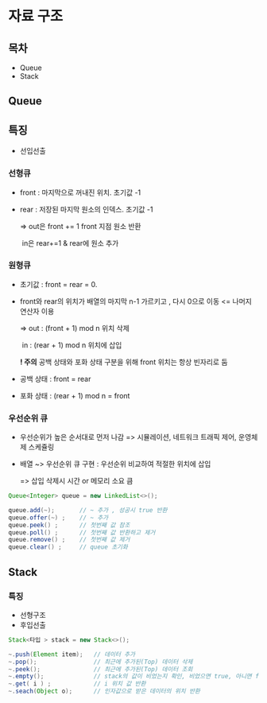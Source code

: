 # 자료 구조

## 목차

- Queue
- Stack



## Queue

 ## 특징

- 선입선출

### 선형큐

- front : 마지막으로 꺼내진 위치. 초기값 -1

- rear : 저장된 마지막 원소의 인덱스. 초기값 -1

  => out은 front += 1 front 지점 원소 반환

  ​	  in은 rear+=1 & rear에 원소 추가

### 원형큐

- 초기값 : front = rear = 0. 

- front와 rear의 위치가 배열의 마지막 n-1 가르키고 , 다시 0으로 이동 <= 나머지 연산자 이용

  => out : (front + 1) mod n 위치 삭제

  ​      in  : (rear + 1) mod n 위치에 삽입

  **! 주의** 공백 상태와 포화 상태 구분을 위해 front 위치는 항상 빈자리로 둠

- 공백 상태 : front = rear

- 포화 상태 : (rear + 1) mod n = front



### 우선순위 큐

- 우선순위가 높은 순서대로 먼저 나감 => 시뮬레이션, 네트워크 트래픽 제어, 운영체제 스케쥴링

- 배열 ~> 우선순위 큐 구현 : 우선순위 비교하여 적절한 위치에 삽입

  => 삽입 삭제시 시간 or 메모리 소요 큼

```java
Queue<Integer> queue = new LinkedList<>();

queue.add(~);		// ~ 추가 , 성공시 true 반환
queue.offer(~) ; 	// ~ 추가 
queue.peek() ; 		// 첫번째 값 참조
queue.poll() ; 		// 첫번째 값 반환하고 제거
queue.remove() ; 	// 첫번째 값 제거
queue.clear() ; 	// queue 초기화
```



## Stack

### 특징

- 선형구조
- 후입선출

``` java
Stack<타입 > stack = new Stack<>();

~.push(Element item); 	// 데이터 추가
~.pop(); 				// 최근에 추가된(Top) 데이터 삭제
~.peek(); 				// 최근에 추가된(Top) 데이터 조회
~.empty(); 				// stack의 값이 비었는지 확인, 비었으면 true, 아니면 false
~.get( i ) ; 			// i 위치 값 반환
~.seach(Object o); 		// 인자값으로 받은 데이터의 위치 반환

```





